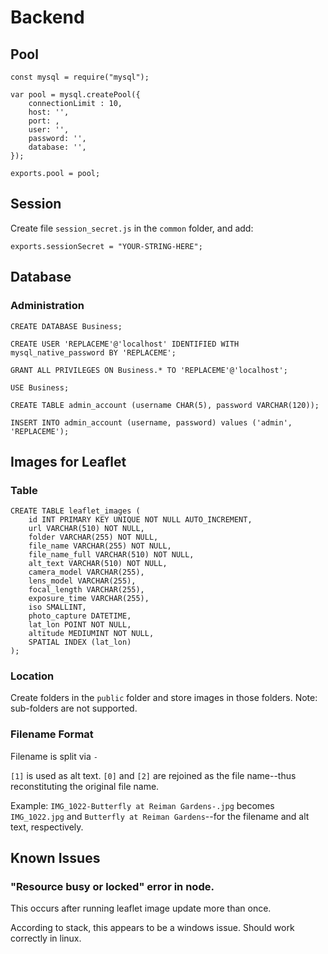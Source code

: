 # Backend
## Pool

```
const mysql = require("mysql");

var pool = mysql.createPool({
    connectionLimit : 10,
    host: '',
    port: ,
    user: '',
    password: '',
    database: '',
});

exports.pool = pool;

```

## Session

Create file `session_secret.js` in the `common` folder, and add:
```
exports.sessionSecret = "YOUR-STRING-HERE";
```

## Database
### Administration

```
CREATE DATABASE Business;
```

```
CREATE USER 'REPLACEME'@'localhost' IDENTIFIED WITH mysql_native_password BY 'REPLACEME';
```

```
GRANT ALL PRIVILEGES ON Business.* TO 'REPLACEME'@'localhost'; 
```

```
USE Business; 
```

```
CREATE TABLE admin_account (username CHAR(5), password VARCHAR(120));
```

```
INSERT INTO admin_account (username, password) values ('admin', 'REPLACEME');   
```

## Images for Leaflet

### Table

```
CREATE TABLE leaflet_images (
    id INT PRIMARY KEY UNIQUE NOT NULL AUTO_INCREMENT,
    url VARCHAR(510) NOT NULL,
    folder VARCHAR(255) NOT NULL,
    file_name VARCHAR(255) NOT NULL,
    file_name_full VARCHAR(510) NOT NULL,
    alt_text VARCHAR(510) NOT NULL,
    camera_model VARCHAR(255),
    lens_model VARCHAR(255),
    focal_length VARCHAR(255),
    exposure_time VARCHAR(255),
    iso SMALLINT,
    photo_capture DATETIME,
    lat_lon POINT NOT NULL,
    altitude MEDIUMINT NOT NULL,
    SPATIAL INDEX (lat_lon)
);
```

### Location

Create folders in the `public` folder and store images in those folders. Note: sub-folders are not supported.

### Filename Format

Filename is split via `-` 

`[1]` is used as alt text. `[0]` and `[2]` are rejoined as the file name--thus reconstituting the original file name.

Example: `IMG_1022-Butterfly at Reiman Gardens-.jpg` becomes `IMG_1022.jpg` and `Butterfly at Reiman Gardens`--for the filename and alt text, respectively. 


## Known Issues

### "Resource busy or locked" error in node.

This occurs after running leaflet image update more than once.

According to stack, this appears to be a windows issue. Should work correctly in linux. 

